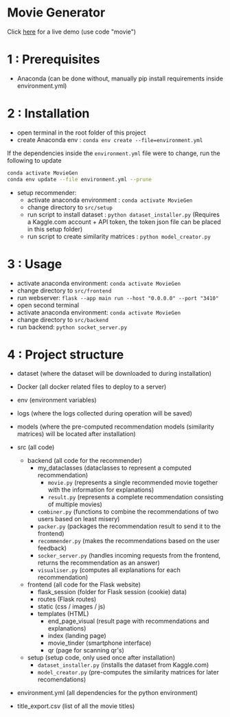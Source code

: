 # Movie Generator

Click [here](http://movie-generator.be) for a live demo (use code "movie")


# 1 : Prerequisites

- Anaconda (can be done without, manually pip install requirements inside environment.yml)

# 2 : Installation

- open terminal in the root folder of this project
- create Anaconda env : `conda env create --file=environment.yml`

If the dependencies inside the `environment.yml` file were to change, run the following to update
```bash
conda activate MovieGen
conda env update --file environment.yml --prune
```
- setup recommender:
    - activate anaconda environment : `conda activate MovieGen`
    - change directory to `src/setup`
    - run script to install dataset : `python dataset_installer.py` (Requires a Kaggle.com account + API token, the token json file can be placed in this setup folder)
    - run script to create similarity matrices : `python model_creator.py`

# 3 : Usage

- activate anaconda environment: `conda activate MovieGen`
- change directory to `src/frontend`
- run webserver: `flask --app main run --host "0.0.0.0" --port "3410"`
- open second terminal
- activate anaconda environment: `conda activate MovieGen`
- change directory to `src/backend`
- run backend: `python socket_server.py`

# 4 : Project structure

- dataset (where the dataset will be downloaded to during installation)
- Docker (all docker related files to deploy to a server)
- env (environment variables)
- logs (where the logs collected during operation will be saved)
- models (where the pre-computed recommendation models (similarity matrices) will be located after installation)
- src (all code)
    - backend (all code for the recommender)
        - my_dataclasses (dataclasses to represent a computed recommendation)
            - `movie.py` (represents a single recommended movie together with the information for explanations)
            - `result.py` (represents a complete recommendation consisting of multiple movies)
        - `combiner.py` (functions to combine the recommendations of two users based on least misery)
        - `packer.py` (packages the recommendation result to send it to the frontend)
        - `recommender.py` (makes the recommendations based on the user feedback)
        - `socker_server.py` (handles incoming requests from the frontend, returns the recommendation as an answer)
        - `visualiser.py` (computes all explanations for each recommendation)
    - frontend (all code for the Flask website)
        - flask_session (folder for Flask session (cookie) data)
        - routes (Flask routes)
        - static (css / images / js)
        - templates (HTML)
            - end_page_visual (result page with recommendations and explanations)
            - index (landing page)
            - movie_tinder (smartphone interface)
            - qr (page for scanning qr's)
    - setup (setup code, only used once after installation)
        - `dataset_installer.py` (installs the dataset from Kaggle.com)
        - `model_creator.py` (pre-computes the similarity matrices for later recomendations)

- environment.yml (all dependencies for the python environment)
- title_export.csv (list of all the movie titles)
